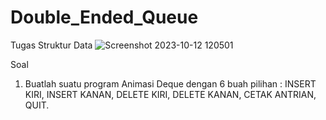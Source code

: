 # Double_Ended_Queue
Tugas Struktur Data
![Screenshot 2023-10-12 120501](https://github.com/Hariisdermawan3/Double_Ended_Queue/assets/134305800/653b0d1f-3bac-4c1a-9ecc-aa67df0afd26)

Soal
1. Buatlah suatu program Animasi Deque dengan 6 buah pilihan :
INSERT KIRI, INSERT KANAN, DELETE KIRI, DELETE KANAN,
CETAK ANTRIAN, QUIT.
